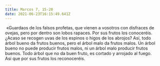 ```yaml
---
title: Marcos 7, 15-20
date: 2021-06-23T16:15:49.641Z
---
```

 «Guardaos de los falsos profetas, que vienen a vosotros con disfraces de ovejas, pero por dentro son lobos rapaces. Por sus frutos los conoceréis. ¿Acaso se recogen uvas de los espinos o higos de los abrojos? Así, todo árbol bueno da frutos buenos, pero el árbol malo da frutos malos. Un árbol bueno no puede producir frutos malos, ni un árbol malo producir frutos buenos. Todo árbol que no da buen fruto, es cortado y arrojado al fuego. Así que por sus frutos los reconoceréis.
